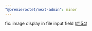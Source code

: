 ```yaml
---
"@premieroctet/next-admin": minor
---
```


fix: image display in file input field ([#154](https://github.com/premieroctet/next-admin/issues/154))

